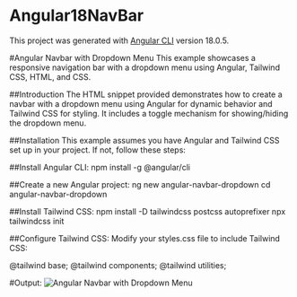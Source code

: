 # Angular18NavBar

This project was generated with [Angular CLI](https://github.com/angular/angular-cli) version 18.0.5.

#Angular Navbar with Dropdown Menu
This example showcases a responsive navigation bar with a dropdown menu using Angular, Tailwind CSS, HTML, and CSS.

##Introduction
The HTML snippet provided demonstrates how to create a navbar with a dropdown menu using Angular for dynamic behavior and Tailwind CSS for styling. It includes a toggle mechanism for showing/hiding the dropdown menu.

##Installation
This example assumes you have Angular and Tailwind CSS set up in your project. If not, follow these steps:

##Install Angular CLI:
npm install -g @angular/cli

##Create a new Angular project:
ng new angular-navbar-dropdown
cd angular-navbar-dropdown

##Install Tailwind CSS:
npm install -D tailwindcss postcss autoprefixer
npx tailwindcss init

##Configure Tailwind CSS:
Modify your styles.css file to include Tailwind CSS:

@tailwind base;
@tailwind components;
@tailwind utilities;

#Output:
![Angular Navbar with Dropdown Menu](./1.png)
